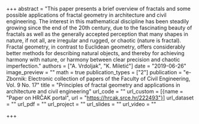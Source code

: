 +++
abstract = "This paper presents a brief overview of fractals and some possible applications of fractal geometry in architecture and civil engineering. The interest in this mathematical discipline has been steadily growing since the end of the 20th century, due to the fascinating beauty of fractals as well as the generally accepted perception that many shapes in nature, if not all, are irregular and rugged, or chaotic (nature is fractal). Fractal geometry, in contrast to Euclidean geometry, offers considerably better methods for describing natural objects, and thereby for achieving harmony with nature, or harmony between clear precision and chaotic imperfection."
authors = ["A. Vrdoljak", "K. Miletić"]
date = "2019-06-26"
image_preview = ""
math = true
publication_types = ["2"]
publication = "e-Zbornik: Electronic collection of papers of the Faculty of Civil Engineering, Vol. 9 No. 17"
title = "Principles of fractal geometry and applications in architecture and civil engineering"
url_code = ""
url_custom = [{name = "Paper on HRČAK portal", url = "https://hrcak.srce.hr/222493"}]
url_dataset = ""
url_pdf = ""
url_project = ""
url_slides = ""
url_video = ""

+++
